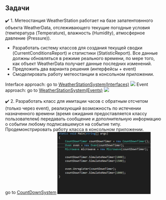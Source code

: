 ## Задачи
:heavy_check_mark: 1. Метеостанция WeatherStation работает на базе запатентовнного объекта WeatherData, отслеживающего текущие погодные условия (температура (Temperature), влажность (Humidity), атмосферное давление (Pressure)).

* Разработать систему классов для создания текущей сводки (CurrentConditionsReport) и статистики (StatisticReport). Все данные должны обновляться в режиме реального времени, по мере того, как объект WeatherData получает данные последних изменений.
* Предложить два варианта решения (интерфейсы + event)
* Смоделировать работу метеостанции в консольном приложении.

Interface approach: go to [WeatherStationSystem(Interfaces)](https://github.com/UltramarineDev/NET1.S.2019.Sokolova.13/blob/master/WeatherStationSystem(Interfaces))
![](inteface.)
Event approach: go to [WeatherStationSystem(Events)](https://github.com/UltramarineDev/NET1.S.2019.Sokolova.13/blob/master/WeatherStationSystem(Events))
![](event.)
<br/><br/>
:heavy_check_mark: 2. Разработать класс для имитации часов с обратным отсчетом (только через event), реализующий возможность по истечении назначенного времени (время ожидания предоставляется классу пользователем) передавать сообщение и дополнительную информацию о событии любому подписавшемуся на событие типу. Продемонстрировать работу класса в консольном приложении.<br/>
go to [CountDownSystem](https://github.com/UltramarineDev/NET1.S.2019.Sokolova.13/blob/master/CountDownSystem)
<img src="countsystem.gif" height="200" width="300">
